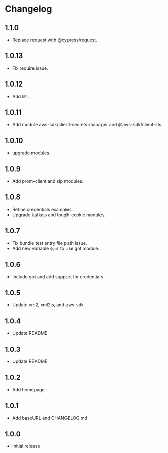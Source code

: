 # Changelog

## 1.1.0
- Replace [request](https://www.npmjs.com/package/request) with [@cypress/request](https://www.npmjs.com/package/@cypress/request).

## 1.0.13
- Fix require issue.

## 1.0.12
- Add `URL`.

## 1.0.11
- Add module aws-sdk/client-secrets-manager and @aws-sdk/client-sts.

## 1.0.10
- upgrade modules.

## 1.0.9
- Add prom-client and sip modules.

## 1.0.8
- Refine credentials examples.
- Upgrade kafkajs and tough-cookie modules.

## 1.0.7
- Fix bundle test entry file path issue.
- Add new variable `$got` to use got module.

## 1.0.6
- Include got and add support for credentials

## 1.0.5
- Update vm2, xml2js, and aws-sdk

## 1.0.4
- Update README

## 1.0.3
- Update README

## 1.0.2
- Add homepage

## 1.0.1
- Add baseURL and CHANGELOG.md

## 1.0.0
- Initial release

